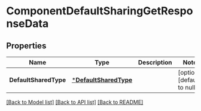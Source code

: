 # ComponentDefaultSharingGetResponseData

## Properties
Name | Type | Description | Notes
------------ | ------------- | ------------- | -------------
**DefaultSharedType** | [***DefaultSharedType**](DefaultSharedType.md) |  | [optional] [default to null]

[[Back to Model list]](../README.md#documentation-for-models) [[Back to API list]](../README.md#documentation-for-api-endpoints) [[Back to README]](../README.md)



